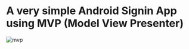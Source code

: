A very simple Android Signin App using MVP (Model View Presenter)
==================================================================

![mvp](../master/Android-Signin-MVP/app/src/main/java/mvp.png)